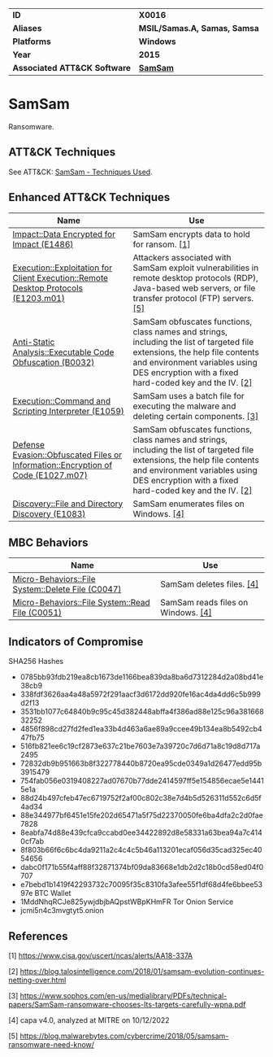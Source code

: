<table>
<tr>
<td><b>ID</b></td>
<td><b>X0016</b></td>
</tr>
<tr>
<td><b>Aliases</b></td>
<td><b>MSIL/Samas.A, Samas, Samsa</b></td>
</tr>
<tr>
<td><b>Platforms</b></td>
<td><b>Windows</b></td>
</tr>
<tr>
<td><b>Year</b></td>
<td><b>2015</b></td>
</tr>
<tr>
<td><b>Associated ATT&CK Software</b></td>
<td><b><a href="https://attack.mitre.org/software/S0370/">SamSam</a></b></td>
</tr>
</table>


# SamSam

Ransomware.


## ATT&CK Techniques

See ATT&CK: [SamSam - Techniques Used](https://attack.mitre.org/software/S0370/).

## Enhanced ATT&CK Techniques

|Name|Use|
|---|---|
|[Impact::Data Encrypted for Impact (E1486)](../impact/data-encrypted-for-impact.md)|SamSam encrypts data to hold for ransom. [[1]](#1)|
|[Execution::Exploitation for Client Execution::Remote Desktop Protocols (E1203.m01)](../execution/exploitation-for-client-execution.md)|Attackers associated with SamSam exploit vulnerabilities in remote desktop protocols (RDP), Java-based web servers, or file transfer protocol (FTP) servers. [[5]](#5)|
|[Anti-Static Analysis::Executable Code Obfuscation (B0032)](../anti-static-analysis/executable-code-obfuscation.md)|SamSam obfuscates functions, class names and strings, including the list of targeted file extensions, the help file contents and environment variables using DES encryption with a fixed hard-coded key and the IV. [[2]](#2)|
|[Execution::Command and Scripting Interpreter (E1059)](../execution/command-and-scripting-interpreter.md)|SamSam uses a batch file for executing the malware and deleting certain components. [[3]](#3)|
|[Defense Evasion::Obfuscated Files or Information::Encryption of Code (E1027.m07)](../defense-evasion/obfuscated-files-or-information.md)|SamSam obfuscates functions, class names and strings, including the list of targeted file extensions, the help file contents and environment variables using DES encryption with a fixed hard-coded key and the IV. [[2]](#2)|
|[Discovery::File and Directory Discovery (E1083)](../discovery/file-and-directory-discovery.md)|SamSam enumerates files on Windows. [[4]](#4)|


## MBC Behaviors

|Name|Use|
|---|---|
|[Micro-Behaviors::File System::Delete File (C0047)](../micro-behaviors/file-system/delete-file.md)|SamSam deletes files. [[4]](#4)|
|[Micro-Behaviors::File System::Read File (C0051)](../micro-behaviors/file-system/read-file.md)|SamSam reads files on Windows. [[4]](#4)|



## Indicators of Compromise

SHA256 Hashes
- 0785bb93fdb219ea8cb1673de1166bea839da8ba6d7312284d2a08bd41e38cb9
- 338fdf3626aa4a48a5972f291aacf3d6172dd920fe16ac4da4dd6c5b999d2f13
- 3531bb1077c64840b9c95c45d382448abffa4f386ad88e125c96a38166832252
- 4856f898cd27fd2fed1ea33b4d463a6ae89a9ccee49b134ea8b5492cb447fb75
- 516fb821ee6c19cf2873e637c21be7603e7a39720c7d6d71a8c19d8d717a2495
- 72832db9b951663b8f322778440b8720ea95cde0349a1d26477edd95b3915479
- 754fab056e0319408227ad07670b77dde2414597ff5e154856ecae5e14415e1a
- 88d24b497cfeb47ec6719752f2af00c802c38e7d4b5d526311d552c6d5f4ad34
- 88e344977bf6451e15fe202d65471a5f75d22370050fe6ba4dfa2c2d0fae7828
- 8eabfa74d88e439cfca9ccabd0ee34422892d8e58331a63bea94a7c4140cf7ab
- 8f803b66f6c6bc4da9211a2c4c4c5b46a113201ecaf056d35cad325ec4054656
- dabc0f171b55f4aff88f32871374bf09da83668e1db2d2c18b0cd58ed04f0707
- e7bebd1b1419f42293732c70095f35c8310fa3afee55f1df68d4fe6bbee5397e
BTC Wallet
- 1MddNhqRCJe825ywjdbjbAQpstWBpKHmFR
Tor Onion Service
- jcmi5n4c3mvgtyt5.onion


## References

<a name="1">[1]</a> https://www.cisa.gov/uscert/ncas/alerts/AA18-337A

<a name="2">[2]</a> https://blog.talosintelligence.com/2018/01/samsam-evolution-continues-netting-over.html

<a name="3">[3]</a> https://www.sophos.com/en-us/medialibrary/PDFs/technical-papers/SamSam-ransomware-chooses-Its-targets-carefully-wpna.pdf

<a name="4">[4]</a> capa v4.0, analyzed at MITRE on 10/12/2022

<a name="5">[5]</a> https://blog.malwarebytes.com/cybercrime/2018/05/samsam-ransomware-need-know/

